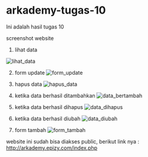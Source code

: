 # arkademy-tugas-10
Ini adalah hasil tugas 10

screenshot website

1. lihat data

![lihat_data](https://user-images.githubusercontent.com/76545189/103638120-09df4480-4f7f-11eb-9fda-dd8f79c3cdea.png)

2. form update
![form_update](https://user-images.githubusercontent.com/76545189/103638434-7f4b1500-4f7f-11eb-858e-8a427de0111c.png)

3. hapus data
![hapus_data](https://user-images.githubusercontent.com/76545189/103638445-82de9c00-4f7f-11eb-8dfb-f86dc08dbc04.png)

4. ketika data berhasil ditambahkan
![data_bertambah](https://user-images.githubusercontent.com/76545189/103638455-7f4b1500-4f7f-11eb-8b73-23d4b7abc88d.png)

5. ketika data berhasil dihapus
![data_dihapus](https://user-images.githubusercontent.com/76545189/103638463-883be680-4f7f-11eb-95de-e7f4f11312b6.png)

6. ketika data berhasil diubah
![data_diubah](https://user-images.githubusercontent.com/76545189/103638477-8a9e4080-4f7f-11eb-92ec-9f5d393e2d8d.png)

7. form tambah
![form_tambah](https://user-images.githubusercontent.com/76545189/103638488-8e31c780-4f7f-11eb-8546-417b930c5403.png)

website ini sudah bisa diakses public, berikut link nya : http://arkademy.epizy.com/index.php
